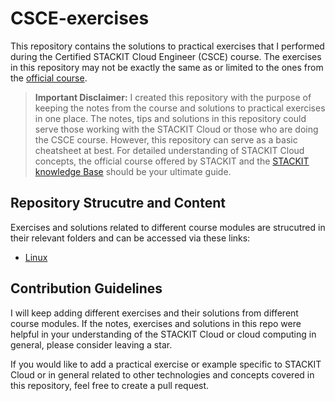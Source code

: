 # CSCE-exercises
This repository contains the solutions to practical exercises that I performed during the Certified STACKIT Cloud Engineer (CSCE) course. The exercises in this repository may not be exactly the same as or limited to the ones from the [official course]().

> **Important Disclaimer:** I created this repository with the purpose of keeping the notes from the course and solutions to practical exercises in one place. The notes, tips and solutions in this repository could serve those working with the STACKIT Cloud or those who are doing the CSCE course. However, this repository can serve as a basic cheatsheet at best. For detailed understanding of STACKIT Cloud concepts, the official course offered by STACKIT and the [STACKIT knowledge Base](https://docs.stackit.cloud/stackit/en/knowledge-base-85301704.html) should be your ultimate guide.

## Repository Strucutre and Content 
Exercises and solutions related to different course modules are strucutred in their relevant folders and can be accessed via these links:
- [Linux](./linux/README.md)

## Contribution Guidelines
I will keep adding different exercises and their solutions from different course modules. If the notes, exercises and solutions in this repo were helpful in your understanding of the STACKIT Cloud or cloud computing in general, please consider leaving a star.

If you would like to add a practical exercise or example specific to STACKIT Cloud or in general related to other technologies and concepts covered in this repository, feel free to create a pull request.
